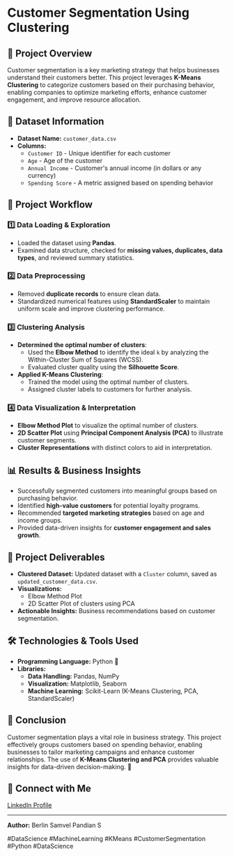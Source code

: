 # Customer Segmentation Using Clustering

## 📌 Project Overview
Customer segmentation is a key marketing strategy that helps businesses understand their customers better. This project leverages **K-Means Clustering** to categorize customers based on their purchasing behavior, enabling companies to optimize marketing efforts, enhance customer engagement, and improve resource allocation.

## 📂 Dataset Information
- **Dataset Name:** `customer_data.csv`
- **Columns:**
  - `Customer ID` - Unique identifier for each customer
  - `Age` - Age of the customer
  - `Annual Income` - Customer's annual income (in dollars or any currency)
  - `Spending Score` - A metric assigned based on spending behavior

## 🔹 Project Workflow

### 1️⃣ Data Loading & Exploration
- Loaded the dataset using **Pandas**.
- Examined data structure, checked for **missing values, duplicates, data types**, and reviewed summary statistics.

### 2️⃣ Data Preprocessing
- Removed **duplicate records** to ensure clean data.
- Standardized numerical features using **StandardScaler** to maintain uniform scale and improve clustering performance.

### 3️⃣ Clustering Analysis
- **Determined the optimal number of clusters**:
  - Used the **Elbow Method** to identify the ideal `k` by analyzing the Within-Cluster Sum of Squares (WCSS).
  - Evaluated cluster quality using the **Silhouette Score**.
- **Applied K-Means Clustering**:
  - Trained the model using the optimal number of clusters.
  - Assigned cluster labels to customers for further analysis.

### 4️⃣ Data Visualization & Interpretation
- **Elbow Method Plot** to visualize the optimal number of clusters.
- **2D Scatter Plot** using **Principal Component Analysis (PCA)** to illustrate customer segments.
- **Cluster Representations** with distinct colors to aid in interpretation.

## 📊 Results & Business Insights
- Successfully segmented customers into meaningful groups based on purchasing behavior.
- Identified **high-value customers** for potential loyalty programs.
- Recommended **targeted marketing strategies** based on age and income groups.
- Provided data-driven insights for **customer engagement and sales growth**.

## 📁 Project Deliverables
- **Clustered Dataset:** Updated dataset with a `Cluster` column, saved as `updated_customer_data.csv`.
- **Visualizations:**
  - Elbow Method Plot
  - 2D Scatter Plot of clusters using PCA
- **Actionable Insights:** Business recommendations based on customer segmentation.

## 🛠 Technologies & Tools Used
- **Programming Language:** Python 🐍
- **Libraries:**
  - **Data Handling:** Pandas, NumPy
  - **Visualization:** Matplotlib, Seaborn
  - **Machine Learning:** Scikit-Learn (K-Means Clustering, PCA, StandardScaler)

## 📌 Conclusion
Customer segmentation plays a vital role in business strategy. This project effectively groups customers based on spending behavior, enabling businesses to tailor marketing campaigns and enhance customer relationships. The use of **K-Means Clustering and PCA** provides valuable insights for data-driven decision-making. 🚀

## 🔗 Connect with Me
[LinkedIn Profile](https://www.linkedin.com/in/s-berlin-samvel-pandian007)

---
**Author:** Berlin Samvel Pandian S

#DataScience #MachineLearning #KMeans #CustomerSegmentation #Python #DataScience
